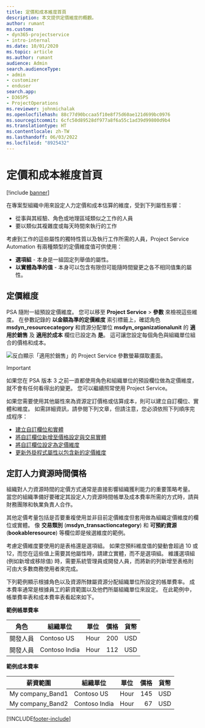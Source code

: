 ```yaml
---
title: 定價和成本維度首頁
description: 本文提供定價維度的概觀。
author: rumant
ms.custom:
- dyn365-projectservice
- intro-internal
ms.date: 10/01/2020
ms.topic: article
ms.author: rumant
audience: Admin
search.audienceType:
- admin
- customizer
- enduser
search.app:
- D365PS
- ProjectOperations
ms.reviewer: johnmichalak
ms.openlocfilehash: 88c77d90bccaa5f10e8f75d60ae121d699bc0976
ms.sourcegitcommit: 6cfc50d89528df977a8f6a55c1ad39d99800d9b4
ms.translationtype: HT
ms.contentlocale: zh-TW
ms.lasthandoff: 06/03/2022
ms.locfileid: "8925432"
---
```

# <a name="pricing-and-costing-dimensions-home-page"></a>定價和成本維度首頁

[!include [banner](../includes/psa-now-project-operations.md)]

在專案型組織中用來設定人力定價和成本估算的維度，受到下列屬性影響：

- 從事與其經驗、角色或地理區域類似之工作的人員
- 要以類似其複雜度或每天時間來執行的工作

考慮到工作的這些屬性的獨特性質以及執行工作所需的人員，Project Service Automation 有兩種類型的定價維度值可供使用： 

- **選項組** - 本身是一組固定列舉值的屬性。
- **以實體為準的值** - 本身可以包含有限但可能隨時間變更之各不相同值集的屬性。

## <a name="pricing-dimensions"></a>定價維度

PSA 隨附一組預設定價維度。 您可以移至 **Project Service** > **參數** 來檢視這些維度。 在參數記錄的 **以金額為準的定價維度** 索引標籤上，確認角色 **msdyn_resourcecategory** 和資源分配單位 **msdyn_organizationalunit** 的 **適用於銷售** 及 **適用於成本** 欄位已設定為 **是**。 這可讓您設定每個角色與組織單位組合的價格和成本。

![反白顯示「適用於銷售」的 Project Service 參數螢幕擷取畫面。](media/PS-OOB-parameters.png)

> [!IMPORTANT]
> 如果您在 PSA 版本 3 之前一直都使用角色和組織單位的預設欄位做為定價維度，就不會有任何看得出的變更。 您可以繼續照常使用 Project Service。 

如果您需要使用其他屬性來為資源定訂價格或估算成本，則可以建立自訂欄位、實體和維度。 如需詳細資訊，請參閱下列文章，但請注意，您必須依照下列順序完成程序：

- [建立自訂欄位和實體](create-custom-fields-entities.md)
- [將自訂欄位新增至價格設定與交易實體](field-references.md)
- [將自訂欄位設定為定價維度](set-up-pricing-dimensions.md)
- [更新外掛程式屬性以包含新的定價維度](update-plug-in-attributes.md)

## <a name="pricing-human-resource-time"></a>定訂人力資源時間價格
組織對人力資源時間的定價方式通常是直接影響組織獲利能力的重要策略考量。 當您的組織準備好要確定其設定人力資源時間帳單及成本費率所需的方式時，請與財務團隊和執業負責人合作。

其他定價考量包括是否要重複使用並非目前定價維度但套用做為組織定價維度的欄位或實體。 像 **交易類別** (**msdyn_transactioncategory**) 和 **可預約資源** (**bookableresource**) 等欄位即是候選維度的範例。 

考慮定價維度要使用的是表格還是選項組。 如果您預料維度值的變動會超過 10 或 12，而您在這些值上需要其他屬性時，請建立實體，而不是選項組。 維護選項組 (例如新增或移除值) 時，需要系統管理員或開發人員，而將新的列新增至表格則可由大多數商務使用者來完成。

下列範例顯示根據角色以及資源所隸屬資源分配組織單位所設定的帳單費率。 成本費率通常是根據員工的薪資範圍以及他們所屬組織單位來設定。 在此範例中，帳單費率表和成本費率表看起來如下。

**範例帳單費率**

| 角色        | 組織單位    |單位      |價格      |貨幣  |
| ------------|-------------|----------|----------:|----------|
| 開發人員   | Contoso US  |Hour | 200|USD     |
| 開發人員   | Contoso India |Hour|   112|USD     |


**範例成本費率**

| 薪資範圍     | 組織單位    |單位      |價格      |貨幣  |
| ----------------|-------------|----------|----------:|----------|
| My company_Band1 | Contoso US  |Hour | 145|USD     |
| My company_Band2 | Contoso India |Hour|   67|USD     |


[!INCLUDE[footer-include](../includes/footer-banner.md)]
